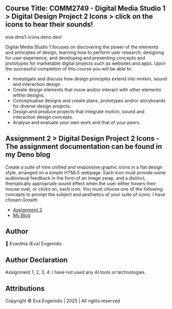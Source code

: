 ## Course Title: COMM2749 - Digital Media Studio 1 > Digital Design Project 2 Icons > click on the icons to hear their sounds!
eva-dms1-icons.deno.dev/

<p align="left">Digital Media Studio 1 focuses on discovering the power of the elements and principles of design, learning how to perform user research, designing for user experience, and developing and presenting concepts and prototypes for marketable digital projects such as websites and apps. 
Upon the successful completion of this course you will be able to:

- Investigate and discuss how design principles extend into motion, sound and interaction design.
- Create design elements that move and/or interact with other elements within designs.
- Conceptualise designs and create plans, prototypes and/or storyboards for diverse design projects.
- Design and produce projects that integrate motion, sound and interaction design concepts.
- Analyse and evaluate your own work and that of your peers. </p>

## Assignment 2 > Digital Design Project 2 Icons - The assignment documentation can be found in my Deno blog

<p align="left">Create a suite of nine unified and responsive graphic icons in a flat design style, arranged on a simple HTML5 webpage. Each icon must provide some audiovisual feedback in the form of an image swap, and a distinct, thematically appropriate sound effect when the user either hovers their mouse over, or clicks on, each icon. You must choose one of the following concepts to prompt the subject and aesthetics of your suite of icons: I have chosen Growth</p>

- [Assignment 2](eva-dms1-icons.deno.dev/)
- [My Blog](eva-dms-blog1.deno.dev/)

## Author

<p align="left">🌸 Evanthia (Eva) Evgenidis</p>

## Author Declaration

<p align="left"> Assignment 1, 2, 3, 4: I have not used any AI tools or technologies.</p>

## Attributions

<p align="left"> Copyright © Eva Evgenidis | 2025 | All rights reserved <span id="datee"></span> </p>
